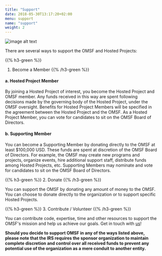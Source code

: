 ```yaml
---
title: "Support"
date: 2018-05-30T13:17:20+02:00
menu: support
name: "support"
weight: 2
---
```


![image alt text](/OMSF/images/OMF-img4.jpg)


There are several ways to support the OMSF and Hosted Projects:

{{% h3-green %}}
1. Become a Member
{{% /h3-green %}}

#### a. Hosted Project Member

By joining a Hosted Project of interest, you become the Hosted Project and OMSF member. Any funds received in this way are spent following decisions made by the governing body of the Hosted Project, under the OMSF oversight. Benefits for Hosted Project Members will be specified in the agreement between the Hosted Project and the OMSF. As a Hosted Project Member, you can vote for candidates to sit on the OMSF Board of Directors.


#### b. Supporting Member

You can become a Supporting Member by donating directly to the OMSF at least $100,000 USD. These funds are spent at discretion of the OMSF Board of Directors. For example, the OMSF may create new programs and projects, organize events, hire additional support staff, distribute funds among Hosted Projects, etc. Supporting Members may nominate and vote for candidates to sit on the OMSF Board of Directors.

{{% h3-green %}}
2. Donate
{{% /h3-green %}}

You can support the OMSF by donating any amount of money to the OMSF. You can choose to donate directly to the organization or to support specific Hosted Projects.

{{% h3-green %}}
3. Contribute / Volunteer
{{% /h3-green %}}

You can contribute code, expertise, time and other resources to support the OMSF&#39;s mission and help us achieve our goals. Get in touch with [us](mailto:info@omsf.io)!

**Should you decide to support OMSF in any of the ways listed above, please note that the IRS requires the sponsor organization to maintain complete discretion and control over all received funds to prevent any potential use of the organization as a mere conduit to another entity.**